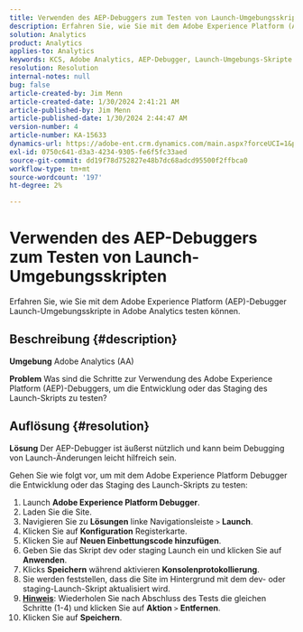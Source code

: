 ```yaml
---
title: Verwenden des AEP-Debuggers zum Testen von Launch-Umgebungsskripten
description: Erfahren Sie, wie Sie mit dem Adobe Experience Platform (AEP)-Debugger Launch-Umgebungsskripte in Adobe Analytics testen können.
solution: Analytics
product: Analytics
applies-to: Analytics
keywords: KCS, Adobe Analytics, AEP-Debugger, Launch-Umgebungs-Skripte testen, Adobe Experience Platform, Anleitung
resolution: Resolution
internal-notes: null
bug: false
article-created-by: Jim Menn
article-created-date: 1/30/2024 2:41:21 AM
article-published-by: Jim Menn
article-published-date: 1/30/2024 2:44:47 AM
version-number: 4
article-number: KA-15633
dynamics-url: https://adobe-ent.crm.dynamics.com/main.aspx?forceUCI=1&pagetype=entityrecord&etn=knowledgearticle&id=ae299c0a-19bf-ee11-9079-6045bd006268
exl-id: 0750c641-d3a3-4234-9305-fe6f5fc33aed
source-git-commit: dd19f78d752827e48b7dc68adcd95500f2ffbca0
workflow-type: tm+mt
source-wordcount: '197'
ht-degree: 2%

---
```


# Verwenden des AEP-Debuggers zum Testen von Launch-Umgebungsskripten


Erfahren Sie, wie Sie mit dem Adobe Experience Platform (AEP)-Debugger Launch-Umgebungsskripte in Adobe Analytics testen können.

## Beschreibung {#description}


<b>Umgebung</b>
Adobe Analytics (AA)

<b>Problem</b>
Was sind die Schritte zur Verwendung des Adobe Experience Platform (AEP)-Debuggers, um die Entwicklung oder das Staging des Launch-Skripts zu testen?


## Auflösung {#resolution}


<b>Lösung</b>
Der AEP-Debugger ist äußerst nützlich und kann beim Debugging von Launch-Änderungen leicht hilfreich sein.

Gehen Sie wie folgt vor, um mit dem Adobe Experience Platform Debugger die Entwicklung oder das Staging des Launch-Skripts zu testen:

1. Launch <b>Adobe Experience Platform Debugger</b>.
2. Laden Sie die Site.
3. Navigieren Sie zu <b>Lösungen</b> linke Navigationsleiste `>`  <b>Launch</b>.
4. Klicken Sie auf <b>Konfiguration</b> Registerkarte.
5. Klicken Sie auf <b>Neuen Einbettungscode hinzufügen</b>.
6. Geben Sie das Skript dev oder staging Launch ein und klicken Sie auf <b>Anwenden</b>.
7. Klicks <b>Speichern</b> während aktivieren <b>Konsolenprotokollierung</b>.
8. Sie werden feststellen, dass die Site im Hintergrund mit dem dev- oder staging-Launch-Skript aktualisiert wird.
9. <b><u>Hinweis</u></b>: Wiederholen Sie nach Abschluss des Tests die gleichen Schritte (1-4) und klicken Sie auf <b>Aktion</b> `>`  <b>Entfernen</b>.
10. Klicken Sie auf <b>Speichern</b>.
